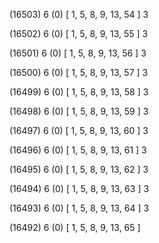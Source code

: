 (16503) 6 (0) [ 1, 5, 8, 9, 13, 54 ] 3 


(16502) 6 (0) [ 1, 5, 8, 9, 13, 55 ] 3 


(16501) 6 (0) [ 1, 5, 8, 9, 13, 56 ] 3 


(16500) 6 (0) [ 1, 5, 8, 9, 13, 57 ] 3 


(16499) 6 (0) [ 1, 5, 8, 9, 13, 58 ] 3 


(16498) 6 (0) [ 1, 5, 8, 9, 13, 59 ] 3 


(16497) 6 (0) [ 1, 5, 8, 9, 13, 60 ] 3 


(16496) 6 (0) [ 1, 5, 8, 9, 13, 61 ] 3 


(16495) 6 (0) [ 1, 5, 8, 9, 13, 62 ] 3 


(16494) 6 (0) [ 1, 5, 8, 9, 13, 63 ] 3 


(16493) 6 (0) [ 1, 5, 8, 9, 13, 64 ] 3 


(16492) 6 (0) [ 1, 5, 8, 9, 13, 65 ]  

